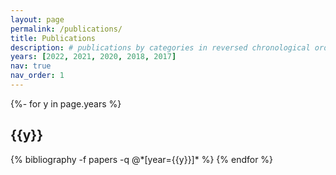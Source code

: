 ```yaml
---
layout: page
permalink: /publications/
title: Publications
description: # publications by categories in reversed chronological order. # generated by jekyll-scholar.
years: [2022, 2021, 2020, 2018, 2017]
nav: true
nav_order: 1
---
```

<!-- _pages/publications.md -->
<div class="publications">

{%- for y in page.years %}
  <h2 class="year">{{y}}</h2>
  {% bibliography -f papers -q @*[year={{y}}]* %}
{% endfor %}

</div>
